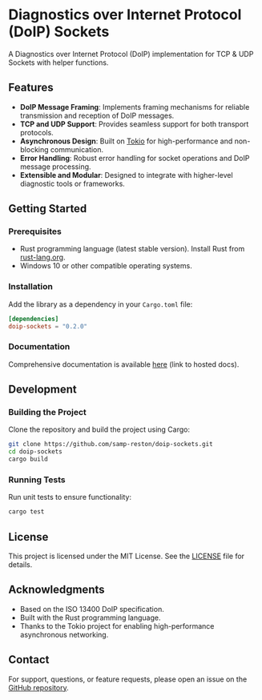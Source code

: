 # Diagnostics over Internet Protocol (DoIP) Sockets

A Diagnostics over Internet Protocol (DoIP) implementation for TCP & UDP Sockets with helper functions.

## Features

- **DoIP Message Framing**: Implements framing mechanisms for reliable transmission and reception of DoIP messages.
- **TCP and UDP Support**: Provides seamless support for both transport protocols.
- **Asynchronous Design**: Built on [Tokio](https://tokio.rs/) for high-performance and non-blocking communication.
- **Error Handling**: Robust error handling for socket operations and DoIP message processing.
- **Extensible and Modular**: Designed to integrate with higher-level diagnostic tools or frameworks.

## Getting Started

### Prerequisites

- Rust programming language (latest stable version). Install Rust from [rust-lang.org](https://www.rust-lang.org/).
- Windows 10 or other compatible operating systems.

### Installation

Add the library as a dependency in your `Cargo.toml` file:

```toml
[dependencies]
doip-sockets = "0.2.0"
```

### Documentation

Comprehensive documentation is available [here](https://crates.io/crates/doip-sockets) (link to hosted docs).

## Development

### Building the Project

Clone the repository and build the project using Cargo:

```sh
git clone https://github.com/samp-reston/doip-sockets.git
cd doip-sockets
cargo build
```

### Running Tests

Run unit tests to ensure functionality:

```sh
cargo test
```

## License

This project is licensed under the MIT License. See the [LICENSE](LICENSE) file for details.

## Acknowledgments

- Based on the ISO 13400 DoIP specification.
- Built with the Rust programming language.
- Thanks to the Tokio project for enabling high-performance asynchronous networking.

## Contact

For support, questions, or feature requests, please open an issue on the [GitHub repository](https://github.com/samp-reston/doip-sockets).
